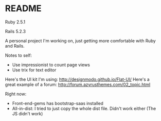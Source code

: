 # README


Ruby 2.5.1

Rails 5.2.3

A personal project I'm working on, just getting more comfortable with Ruby and Rails.

Notes to self: 
- Use impressionist to count page views
- Use trix for text editor

Here's the UI kit I'm using: http://designmodo.github.io/Flat-UI/ 
Here's a great example of a forum: http://forum.azyrusthemes.com/02_topic.html 


Right now: 

- Front-end-gems has bootstrap-saas installed
- All-in-dist: I tried to just copy the whole dist file. Didn't work either (The JS didn't work)